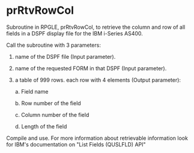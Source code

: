 # prRtvRowCol
Subroutine in RPGLE, prRtvRowCol, to retrieve the column and row of all fields in a DSPF display file for the IBM i-Series AS400. 

Call the subroutine with 3 parameters:

1. name of the DSPF file (Input parameter).

2. name of the requested FORM in that DSPF (Input parameter).

3. a table of 999 rows. each row with 4 elements (Output parameter):

    a. Field name
  
    b. Row number of the field
  
    c. Column number of the field
  
    d. Length of the field
  
Compile and use. For more information about retrievable information look for IBM's documentation on "List Fields (QUSLFLD) API"
